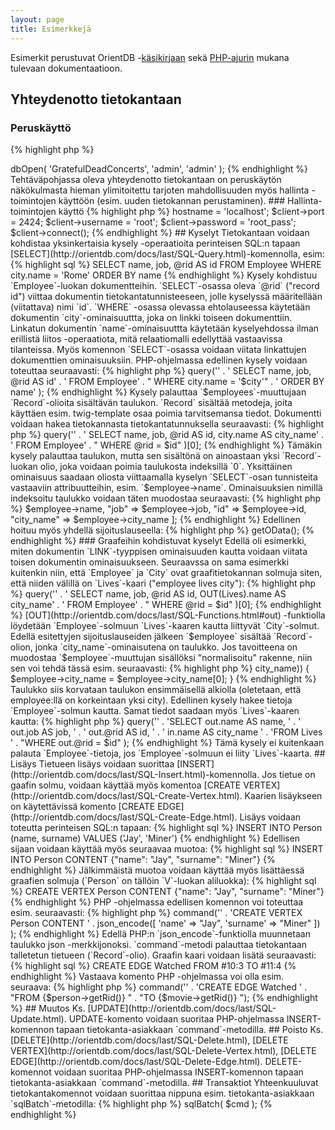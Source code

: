 ```yaml
---
layout: page
title: Esimerkkejä
---
```


Esimerkit perustuvat OrientDB 
-[käsikirjaan](http://orientdb.com/docs/last/index.html) 
sekä 
[PHP-ajurin](https://github.com/orientechnologies/PhpOrient) 
mukana tulevaan dokumentaatioon. 


## Yhteydenotto tietokantaan


### Peruskäyttö

{% highlight php %}

<?php

    $client = new PhpOrient('localhost', 2424);
    $client->dbOpen( 'GratefulDeadConcerts', 'admin', 'admin' );

{% endhighlight %}

Tehtäväpohjassa oleva yhteydenotto tietokantaan on peruskäytön näkökulmasta hieman ylimitoitettu tarjoten mahdollisuuden myös hallinta -toimintojen käyttöön (esim. uuden tietokannan perustaminen).
 
### Hallinta-toimintojen käyttö

{% highlight php %}

<?php

    $client = new PhpOrient();
    $client->hostname = 'localhost';
    $client->port     = 2424;
    $client->username = 'root';
    $client->password = 'root_pass';
    $client->connect();

{% endhighlight %}

## Kyselyt

Tietokantaan voidaan kohdistaa yksinkertaisia kysely -operaatioita perinteisen SQL:n tapaan 
[SELECT](http://orientdb.com/docs/last/SQL-Query.html)-komennolla, 
esim:

{% highlight sql %}

    SELECT name, job, @rid AS id
    FROM   Employee 
    WHERE  city.name = 'Rome'
    ORDER BY name

{% endhighlight %}

Kysely kohdistuu `Employee`-luokan dokumentteihin. `SELECT`-osassa oleva `@rid` ("record id") viittaa dokumentin tietokantatunnisteeseen, jolle kyselyssä määritellään (viitattava) nimi `id`. `WHERE` -osassa olevassa ehtolauseessa käytetään dokumentin `city`-ominaisuuttta, joka on linkki toiseen dokumenttiin. Linkatun dokumentin `name`-ominaisuuttta käytetään kyselyehdossa ilman erillistä liitos -operaatiota, mitä relaatiomalli edellyttää vastaavissa tilanteissa. Myös komennon `SELECT`-osassa voidaan viitata linkattujen dokumenttien ominaisuuksiin.

PHP-ohjelmassa edellinen kysely voidaan toteuttaa seuraavasti:

{% highlight php %}

<?php

    $city = 'Rome';
    $employees = $client->query(''
      . ' SELECT   name, job, @rid AS id'
      . ' FROM     Employee'
      . " WHERE    city.name = '$city'"
      . ' ORDER BY name'
);

{% endhighlight %}
 
Kysely palauttaa `$employees`-muuttujaan `Record`-olioita sisältävän taulukon. `Record` sisältää metodeja, joita käyttäen esim. twig-template osaa poimia tarvitsemansa tiedot.

Dokumentti voidaan hakea tietokannasta tietokantatunnuksella seuraavasti:

{% highlight php %}

<?php

    $id = '#2:34';
    $employee = $client->query(''
      . ' SELECT   name, job, @rid AS id, city.name AS city_name'
      . ' FROM     Employee'
      . " WHERE    @rid = $id"
    )[0];

{% endhighlight %}

Tämäkin kysely palauttaa taulukon, mutta sen sisältönä on ainoastaan yksi `Record`-luokan olio,  joka voidaan poimia taulukosta indeksillä `0`.

Yksittäinen ominaisuus saadaan oliosta viittaamalla kyselyn `SELECT`-osan tunnisteita vastaaviin attribuutteihin, esim. `$employee->name`. Ominaisuuksien nimillä indeksoitu taulukko voidaan täten muodostaa seuraavasti:

{% highlight php %}

<?php

    $emp = [
	    "name" => $employee->name,
	    "job" => $employee->job, 
	    "id" => $employee->id,
 	    "city_name" => $employee->city_name
    ];

{% endhighlight %}

Edellinen hoituu myös yhdellä sijoituslauseella:

{% highlight php %}

<?php

    $emp = $employee->getOData();

{% endhighlight %}

### Graafeihin kohdistuvat kyselyt

Edellä oli esimerkki, miten dokumentin `LINK`-tyyppisen ominaisuuden kautta voidaan viitata toisen dokumentin ominaisuukseen. Seuraavssa on sama esimerkki kuitenkin niin, että `Employee` ja `City` ovat graafitietokannan solmuja siten, että niiden välillä on `Lives`-kaari ("employee lives city"):

{% highlight php %}

<?php

    $id = '#2:34';
    $employee = $client->query(''
      . ' SELECT   name, job, @rid AS id, OUT(Lives).name AS city_name'
      . ' FROM     Employee'
      . " WHERE    @rid = $id"
    )[0];

{% endhighlight %}

[OUT](http://orientdb.com/docs/last/SQL-Functions.html#out)
-funktiolla löydetään `Employee`-solmuun `Lives`-kaaren kautta liittyvät `City`-solmut.  

Edellä esitettyjen sijoituslauseiden jälkeen `$employee` sisältää `Record`-olion, jonka `city_name`-ominaisutena on taulukko. Jos tavoitteena on muodostaa `$employee`-muuttujan sisällöksi "normalisoitu" rakenne, niin sen voi tehdä tässä esim. seuraavasti:

{% highlight php %}

<?php

    if (count($employee->city_name)) {
       $employee->city_name = $employee->city_name[0];
    }

{% endhighlight %}

Taulukko siis korvataan taulukon ensimmäisellä alkiolla (oletetaan, että employee:llä on korkeintaan yksi city).

Edellinen kysely hakee tietoja `Employee`-solmun kautta. Samat tiedot saadaan myös `Lives`-kaaren kautta:

{% highlight php %}

<?php

    $id = '#2:34'; // employee rid
    $employee = $client->query(''
        . 'SELECT  out.name AS name, ' 
        . '        out.job  AS job,  '
        . '        out.@rid AS id,   '
        . '        in.name  AS city_name  '
        . 'FROM Lives '
        . "WHERE out.@rid = $id"
    );

{% endhighlight %}

Tämä kysely ei kuitenkaan palauta `Employee`-tietoja, jos `Employee`-solmuun ei liity `Lives`-kaarta.

## Lisäys 

Tietueen lisäys voidaan suorittaa
[INSERT](http://orientdb.com/docs/last/SQL-Insert.html)-komennolla. Jos tietue on gaafin solmu, voidaan käyttää myös komentoa
[CREATE VERTEX](http://orientdb.com/docs/last/SQL-Create-Vertex.html). Kaarien lisäykseen on käytettävissä komento 
[CREATE EDGE](http://orientdb.com/docs/last/SQL-Create-Edge.html).

Lisäys voidaan toteutta perinteisen SQL:n tapaan:

{% highlight sql %}

    INSERT INTO Person (name, surname) 
    VALUES ('Jay', 'Miner')

{% endhighlight %}

Edellisen sijaan voidaan käyttää myös seuraavaa muotoa:

{% highlight sql %}

    INSERT INTO Person 
    CONTENT {"name": "Jay", "surname": "Miner"}

{% endhighlight %}

Jälkimmäistä muotoa voidaan käyttää myös lisättäessä graafien solmuja (`Person` on tällöin `V`-luokan aliluokka):

{% highlight sql %}

    CREATE VERTEX  Person 
    CONTENT {"name": "Jay", "surname": "Miner"}

{% endhighlight %}


PHP -ohjelmassa edellisen komennon voi toteuttaa esim. seuraavasti:

{% highlight php %}

<?php

    $person = $client->command(''
      . 'CREATE VERTEX Person CONTENT '
      . json_encode([
              'name' => "Jay",
              'surname' => "Miner"
       ])
    );

{% endhighlight %}

Edellä PHP:n `json_encode`-funktiolla muunnetaan taulukko json -merkkijonoksi. `command`-metodi palauttaa tietokantaan talletetun tietueen (`Record`-olio).

Graafin kaari voidaan lisätä seuraavasti:

{% highlight sql %}

    CREATE EDGE Watched FROM #10:3 TO #11:4

{% endhighlight %}

Vastaava komento PHP -ohjelmassa voi olla esim. seuraava:

{% highlight php %}

<?php

    $client->command(''
       . 'CREATE EDGE Watched '
       . "FROM {$person->getRid()} "
       . "TO {$movie->getRid()} ");

{% endhighlight %}


## Muutos

Ks. [UPDATE](http://orientdb.com/docs/last/SQL-Update.html).

UPDATE-komento voidaan suoritaa PHP-ohjelmassa INSERT-komennon tapaan tietokanta-asiakkaan `command`-metodilla. 


## Poisto

Ks. 
[DELETE](http://orientdb.com/docs/last/SQL-Delete.html), 
[DELETE VERTEX](http://orientdb.com/docs/last/SQL-Delete-Vertex.html),
[DELETE EDGE](http://orientdb.com/docs/last/SQL-Delete-Edge.html).

DELETE-komennot voidaan suoritaa PHP-ohjelmassa INSERT-komennon tapaan tietokanta-asiakkaan `command`-metodilla. 


## Transaktiot

Yhteenkuuluvat tietokantakomennot voidaan suorittaa nippuna esim. tietokanta-asiakkaan `sqlBatch`-metodilla:

{% highlight php %}

<?php

    $cmd = 'BEGIN;' .
       'LET a = CREATE VERTEX SET script = TRUE;' .
       'LET b = SELECT FROM V LIMIT 1;' .
       'CREATE EDGE FROM $a TO $b;' .
       'COMMIT;';

    $client->sqlBatch( $cmd );

{% endhighlight %}


